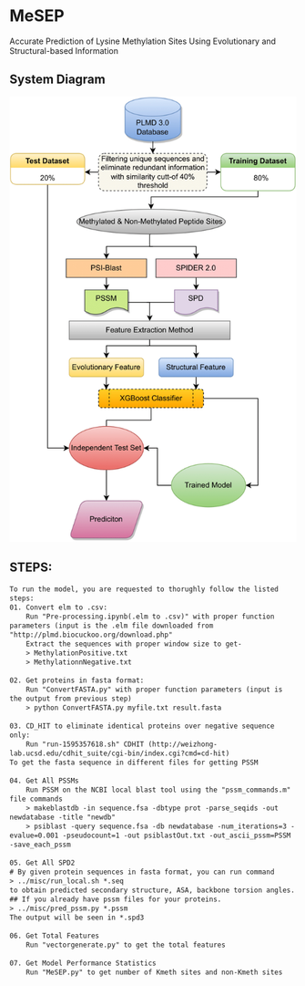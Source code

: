 # MeSEP
Accurate Prediction of Lysine Methylation Sites Using Evolutionary and Structural-based Information

## System Diagram
![System Diagram](./System%20Diagram.png)

## STEPS:
    To run the model, you are requested to thorughly follow the listed steps:
    01. Convert elm to .csv:
        Run "Pre-processing.ipynb(.elm to .csv)" with proper function parameters (input is the .elm file downloaded from "http://plmd.biocuckoo.org/download.php"
        Extract the sequences with proper window size to get-
        > MethylationPositive.txt
        > MethylationnNegative.txt

    02. Get proteins in fasta format:
        Run "ConvertFASTA.py" with proper function parameters (input is the output from previous step)
        > python ConvertFASTA.py myfile.txt result.fasta

    03. CD_HIT to eliminate identical proteins over negative sequence only:
        Run "run-1595357618.sh" CDHIT (http://weizhong-lab.ucsd.edu/cdhit_suite/cgi-bin/index.cgi?cmd=cd-hit)
	To get the fasta sequence in different files for getting PSSM

    04. Get All PSSMs
        Run PSSM on the NCBI local blast tool using the "pssm_commands.m" file commands
        > makeblastdb -in sequence.fsa -dbtype prot -parse_seqids -out newdatabase -title "newdb"
        > psiblast -query sequence.fsa -db newdatabase -num_iterations=3 -evalue=0.001 -pseudocount=1 -out psiblastOut.txt -out_ascii_pssm=PSSM -save_each_pssm

    05. Get All SPD2
	# By given protein sequences in fasta format, you can run command
	> ../misc/run_local.sh *.seq
	to obtain predicted secondary structure, ASA, backbone torsion angles.
	## If you already have pssm files for your proteins.
	> ../misc/pred_pssm.py *.pssm
	The output will be seen in *.spd3    
    
    06. Get Total Features
        Run "vectorgenerate.py" to get the total features

    07. Get Model Performance Statistics
        Run "MeSEP.py" to get number of Kmeth sites and non-Kmeth sites
